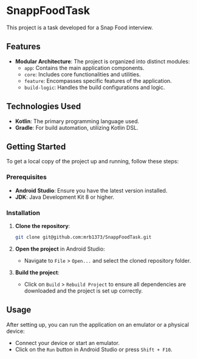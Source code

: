 # SnappFoodTask

This project is a task developed for a Snap Food interview.

## Features

- **Modular Architecture**: The project is organized into distinct modules:
    - `app`: Contains the main application components.
    - `core`: Includes core functionalities and utilities.
    - `feature`: Encompasses specific features of the application.
    - `build-logic`: Handles the build configurations and logic.

## Technologies Used

- **Kotlin**: The primary programming language used.
- **Gradle**: For build automation, utilizing Kotlin DSL.

## Getting Started

To get a local copy of the project up and running, follow these steps:

### Prerequisites

- **Android Studio**: Ensure you have the latest version installed.
- **JDK**: Java Development Kit 8 or higher.

### Installation

1. **Clone the repository**:

   ```bash
   git clone git@github.com:mrb1373/SnappFoodTask.git
   ```

2. **Open the project** in Android Studio:
    - Navigate to `File` > `Open...` and select the cloned repository folder.

3. **Build the project**:
    - Click on `Build` > `Rebuild Project` to ensure all dependencies are downloaded and the project is set up correctly.

## Usage

After setting up, you can run the application on an emulator or a physical device:
- Connect your device or start an emulator.
- Click on the `Run` button in Android Studio or press `Shift + F10`.

